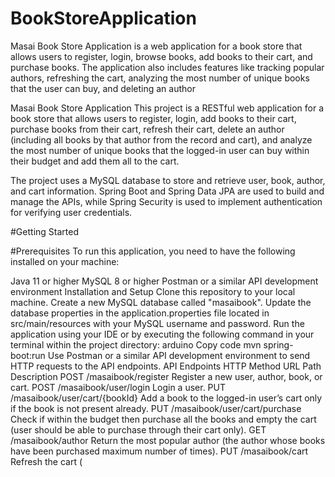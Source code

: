 # BookStoreApplication
Masai Book Store Application is a web application for a book store that allows users to register, login, browse books, add books to their cart, and purchase books. The application also includes features like tracking popular authors, refreshing the cart, analyzing the most number of unique books that the user can buy, and deleting an author

Masai Book Store Application
This project is a RESTful web application for a book store that allows users to register, login, add books to their cart, purchase books from their cart, refresh their cart, delete an author (including all books by that author from the record and cart), and analyze the most number of unique books that the logged-in user can buy within their budget and add them all to the cart.

The project uses a MySQL database to store and retrieve user, book, author, and cart information. Spring Boot and Spring Data JPA are used to build and manage the APIs, while Spring Security is used to implement authentication for verifying user credentials.

#Getting Started

#Prerequisites
To run this application, you need to have the following installed on your machine:

Java 11 or higher
MySQL 8 or higher
Postman or a similar API development environment
Installation and Setup
Clone this repository to your local machine.
Create a new MySQL database called "masaibook".
Update the database properties in the application.properties file located in src/main/resources with your MySQL username and password.
Run the application using your IDE or by executing the following command in your terminal within the project directory:
arduino
Copy code
mvn spring-boot:run
Use Postman or a similar API development environment to send HTTP requests to the API endpoints.
API Endpoints
HTTP Method	URL Path	Description
POST	/masaibook/register	Register a new user, author, book, or cart.
POST	/masaibook/user/login	Login a user.
PUT	/masaibook/user/cart/{bookId}	Add a book to the logged-in user’s cart only if the book is not present already.
PUT	/masaibook/user/cart/purchase	Check if within the budget then purchase all the books and empty the cart (user should be able to purchase through their cart only).
GET	/masaibook/author	Return the most popular author (the author whose books have been purchased maximum number of times).
PUT	/masaibook/cart	Refresh the cart (


